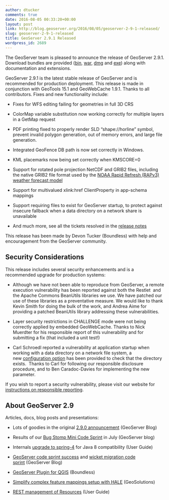 ```yaml
---
author: dtucker
comments: true
date: 2016-08-05 00:33:20+00:00
layout: post
link: http://blog.geoserver.org/2016/08/05/geoserver-2-9-1-released/
slug: geoserver-2-9-1-released
title: GeoServer 2.9.1 Released
wordpress_id: 2689
---
```


The GeoServer team is pleased to announce the release of GeoServer 2.9.1. Download bundles are provided ([bin](https://sourceforge.net/projects/geoserver/files/GeoServer/2.9.1/geoserver-2.9.1-bin.zip/download), [war](https://sourceforge.net/projects/geoserver/files/GeoServer/2.9.1/geoserver-2.9.1-war.zip/download), [dmg](https://sourceforge.net/projects/geoserver/files/GeoServer/2.9.1/geoserver-2.9.1.dmg/download) and [exe](https://sourceforge.net/projects/geoserver/files/GeoServer/2.9.1/geoserver-2.9.1.exe/download)) along with documentation and extensions.

GeoServer 2.9.1 is the latest stable release of GeoServer and is recommended for production deployment. This release is made in conjunction with GeoTools 15.1 and GeoWebCache 1.9.1. Thanks to all contributors. Fixes and new functionality include:



 	
  * Fixes for WFS editing failing for geometries in full 3D CRS

 	
  * ColorMap variable substitution now working correctly for multiple layers in a GetMap request

 	
  * PDF printing fixed to properly render SLD “shape://horline” symbol, prevent invalid polygon generation, out of memory errors, and large file generation.

 	
  * Integrated GeoFence DB path is now set correctly in Windows.

 	
  * KML placemarks now being set correctly when KMSCORE=0

 	
  * Support for rotated pole projection NetCDF and GRIB2 files, including the native GRIB2 file format used by the [NOAA Rapid Refresh (RAPv3) weather forecast model](http://rapidrefresh.noaa.gov/)

 	
  * Support for multivalued xlink:href ClientProperty in app-schema mappings

 	
  * Support requiring files to exist for GeoServer startup, to protect against insecure fallback when a data directory on a network share is unavailable

 	
  * And much more, see all the tickets resolved in the [release notes](https://osgeo-org.atlassian.net/jira/secure/ReleaseNote.jspa?projectId=10000&version=13001)


This release has been made by Devon Tucker (Boundless) with help and encouragement from the GeoServer community.


## Security Considerations


This release includes several security enhancements and is a recommended upgrade for production systems:



 	
  * Although we have not been able to reproduce from GeoServer, a remote execution vulnerability has been reported against both the Restlet  and the Apache Commons BeanUtils libraries we use. We have patched our use of these libraries as a preventative measure. We would like to thank Kevin Smith for doing the bulk of the work, and Andrea Aime for providing a patched BeanUtils library addressing these vulnerabilities.

 	
  * Layer security restrictions in CHALLENGE mode were not being correctly applied by embedded GeoWebCache. Thanks to Nick Muerdter for his responsible report of this vulnerability and for submitting a fix (that included a unit test!)

 	
  * Carl Schroedl reported a vulnerability at application startup when working with a data directory on a network file system, a new [configuration option](http://docs.geoserver.org/stable/en/user/datadirectory/setting.html#require-files-to-exist) has been provided to check that the directory exists.  Thanks to Carl for following our responsible disclosure procedure, and to Ben Caradoc-Davies for implementing the new parameter.


If you wish to report a security vulnerability, please visit our website for [instructions on responsible reporting](http://geoserver.org/issues/).


## About GeoServer 2.9


Articles, docs, blog posts and presentations:



 	
  * Lots of goodies in the original [2.9.0 announcement](http://blog.geoserver.org/2016/05/30/geoserver-2-9-0-released/) (GeoServer Blog)

 	
  * Results of our [Bug Stomp Mini Code Sprint](http://blog.geoserver.org/2016/07/26/online-geoserver-bug-stomp-july-2016-results/) in July (GeoServer blog)

 	
  * Internals [upgrade to spring-4](https://github.com/geoserver/geoserver/wiki/Spring-4-Upgrade) for Java 8 compatibility (User Guide)

 	
  * [GeoServer code sprint success](http://blog.geoserver.org/2016/01/25/geoserver-code-sprint-success/) and [wicket migration code sprint](https://github.com/geoserver/geoserver/wiki/Wicket-migration-code-sprint) (GeoServer Blog)

 	
  * [GeoServer Plugin for QGIS](http://blog.geoserver.org/2015/12/23/geoserver-explorer-plugin-for-qgis/) (Boundless)

 	
  * [Simplify complex feature mappings setup with HALE](http://www.geo-solutions.it/blog/inspire-support-in-geoserver-made-easy-with-hale/) (GeoSolutions)

 	
  * [REST management of Resources](http://docs.geoserver.org/stable/en/user/rest/api/resources.html) (User Guide)


